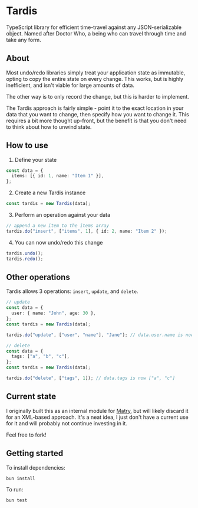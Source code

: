 # Tardis

TypeScript library for efficient time-travel against any JSON-serializable object.
Named after Doctor Who, a being who can travel through time and take any form.

## About

Most undo/redo libraries simply treat your application state as immutable,
opting to copy the entire state on every change.
This works, but is highly inefficient, and isn't viable for large amounts of data.

The other way is to only record the change, but this is harder to implement.

The Tardis approach is fairly simple - point it to the exact location in your data that you want to change,
then specify how you want to change it.
This requires a bit more thought up-front,
but the benefit is that you don't need to think about how to unwind state.

## How to use

1. Define your state

```ts
const data = {
  items: [{ id: 1, name: "Item 1" }],
};
```

2. Create a new Tardis instance

```ts
const tardis = new Tardis(data);
```

3. Perform an operation against your data

```ts
// append a new item to the items array
tardis.do("insert", ["items", 1], { id: 2, name: "Item 2" });
```

4. You can now undo/redo this change

```ts
tardis.undo();
tardis.redo();
```

## Other operations

Tardis allows 3 operations: `insert`, `update`, and `delete`.

```ts
// update
const data = {
  user: { name: "John", age: 30 },
};
const tardis = new Tardis(data);

tardis.do("update", ["user", "name"], "Jane"); // data.user.name is now "Jane"
```

```ts
// delete
const data = {
  tags: ["a", "b", "c"],
};
const tardis = new Tardis(data);

tardis.do("delete", ["tags", 1]); // data.tags is now ["a", "c"]
```

## Current state

I originally built this as an internal module for [Matry](https://github.com/matry),
but will likely discard it for an XML-based approach.
It's a neat idea, I just don't have a current use for it and will probably not continue investing in it.

Feel free to fork!

## Getting started

To install dependencies:

```bash
bun install
```

To run:

```bash
bun test
```
